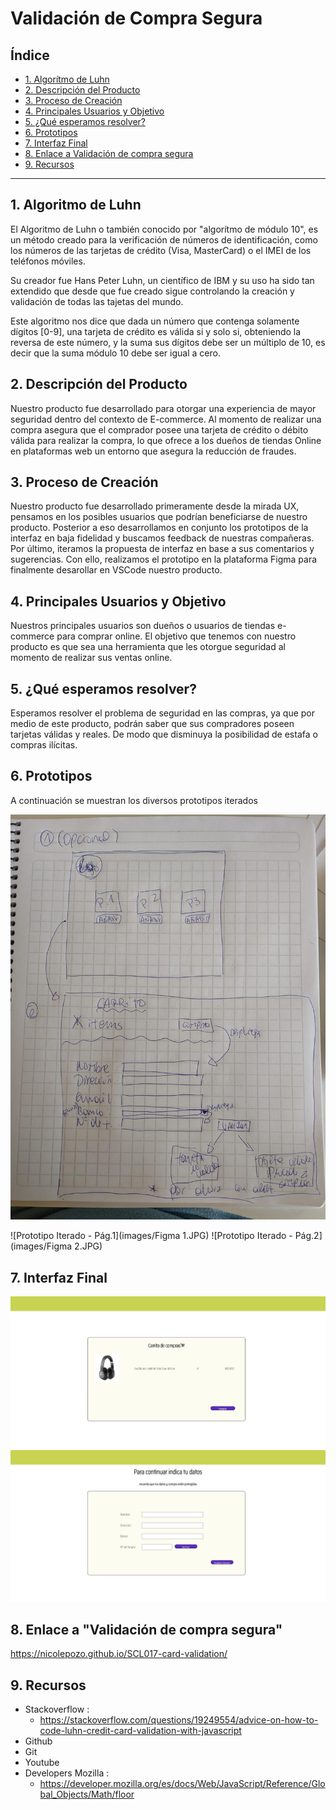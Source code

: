 # Validación de Compra Segura

## Índice

* [1. Algorítmo de Luhn](#1-algorítmo-de-luhn)
* [2. Descripción del Producto](#2-descripción-del-proyecto)
* [3. Proceso de Creación](#3-proceso-de-creación)
* [4. Principales Usuarios y Objetivo](#4-principales-usuarios-y-objetivos)
* [5. ¿Qué esperamos resolver?](#5-qué-esperamos-resolver)
* [6. Prototipos](#6-prototipos)
* [7. Interfaz Final](#7-interfaz-final)
* [8. Enlace a Validación de compra segura](#8-enlace-a-validación-de-compra-segura)
* [9. Recursos](#9-recursos)

***

## 1. Algoritmo de Luhn
El Algoritmo de Luhn o también conocido por "algorítmo de módulo 10", es un método creado para la verificación de números de identificación, como los números de las tarjetas de crédito (Visa, MasterCard) o el IMEI de los teléfonos móviles.


Su creador fue Hans Peter Luhn, un científico de IBM y su uso ha sido tan extendido que desde que fue creado sigue controlando la creación y validación de todas las tajetas del mundo.


Este algoritmo nos dice que dada un número que contenga solamente dígitos [0-9], una tarjeta de crédito es válida si y solo si, obteniendo la reversa de este número, y la suma sus dígitos debe ser un múltiplo de 10, es decir que la suma módulo 10 debe ser igual a cero.


## 2. Descripción del Producto
Nuestro producto fue desarrollado para otorgar una experiencia de mayor seguridad dentro del contexto de E-commerce. Al momento de realizar una compra asegura que el comprador posee una tarjeta de crédito o débito válida para realizar la compra, lo que ofrece a los dueños de tiendas Online en plataformas web un entorno que asegura la reducción de fraudes.


## 3. Proceso de Creación
Nuestro producto fue desarrollado primeramente desde la mirada UX, pensamos en los posibles usuarios que podrían beneficiarse de nuestro producto. Posterior a eso desarrollamos en conjunto los prototipos de la interfaz en baja fidelidad y buscamos feedback de nuestras compañeras. Por último, iteramos la propuesta de interfaz en base a sus comentarios y sugerencias. Con ello, realizamos el prototipo en la plataforma Figma para finalmente desarollar en VSCode nuestro producto.

## 4. Principales Usuarios y Objetivo
Nuestros principales usuarios son dueños o usuarios de tiendas e- commerce para comprar online. El objetivo que tenemos con nuestro producto es que sea una herramienta que les otorgue seguridad al momento de realizar sus ventas online. 


## 5. ¿Qué esperamos resolver?
Esperamos resolver el problema de seguridad en las compras, ya que por medio de este producto, podrán saber que sus compradores poseen tarjetas válidas y reales. De modo que disminuya la posibilidad de estafa o compras ilícitas. 


## 6. Prototipos 
A continuación se muestran los diversos prototipos iterados


<img src= "images/prototipo.jpeg">


![Prototipo Iterado - Pág.1](images/Figma 1.JPG)
![Prototipo Iterado - Pág.2](images/Figma 2.JPG)

## 7. Interfaz Final
![Primera Página](images/final1.JPG)
![Segunda Página](images/final2.JPG)

## 8. Enlace a "Validación de compra segura"
https://nicolepozo.github.io/SCL017-card-validation/

## 9. Recursos
* Stackoverflow : 
     * https://stackoverflow.com/questions/19249554/advice-on-how-to-code-luhn-credit-card-validation-with-javascript
* Github
* Git
* Youtube 
* Developers Mozilla : 
   * https://developer.mozilla.org/es/docs/Web/JavaScript/Reference/Global_Objects/Math/floor 
